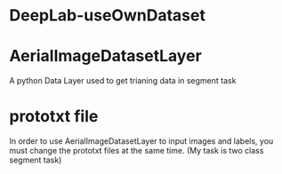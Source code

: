 # DeepLab-useOwnDataset


# AerialImageDatasetLayer
A python Data Layer used to get trianing data in segment task 

# prototxt file
In order to use AerialImageDatasetLayer to input images and labels, you must change the prototxt files at the same time. (My task is two class segment task)
